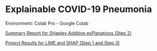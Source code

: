 # Explainable COVID-19 Pneumonia

Environment: Colab Pro - Google Colab

[Summary Report for SHapley Additive exPlanations (Step 2)](https://github.com/marxshen/Explainable-COVID-19-Pneumonia/blob/master/Report%20for%20SHapley%20Additive%20exPlanations%20(Step%202).pdf)

[Project Results for LIME and SHAP (Step 1 and Step 3)](https://github.com/marxshen/Explainable-COVID-19-Pneumonia/blob/master/Results%20for%20LIME%20and%20SHAP%20(Step%201%20and%20Step%203).pdf)
